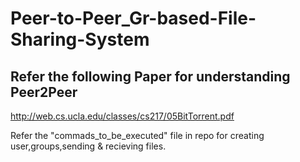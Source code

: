 # Peer-to-Peer_Gr-based-File-Sharing-System

Refer the following Paper for understanding Peer2Peer
------------------------------------------------------

http://web.cs.ucla.edu/classes/cs217/05BitTorrent.pdf

Refer the "commads_to_be_executed" file in repo for creating user,groups,sending & recieving files.



